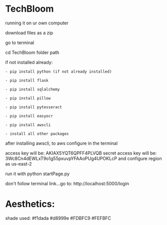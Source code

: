 # TechBloom

running it on ur own computer

download files as a zip

go to terminal

cd TechBloom folder path

if not installed already:

    - pip install python (if not already installed)

    - pip install flask

    - pip install sqlalchemy
    
    - pip install pillow
    
    - pip install pytesseract

    - pip install easyocr

    - pip install awscli

    - install all other packages

after installing awscli, to aws configure in the terminal

access key will be: AKIAX5YQT6QPFF4PLVQB
secret access key will be: 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
and configure region as us-east-2

run it with python startPage.py

don't follow terminal link...go to: http://localhost:5000/login


# Aesthetics:

shade used: #f1dada
#d8999e
#FDBFC9
#FEFBFC
